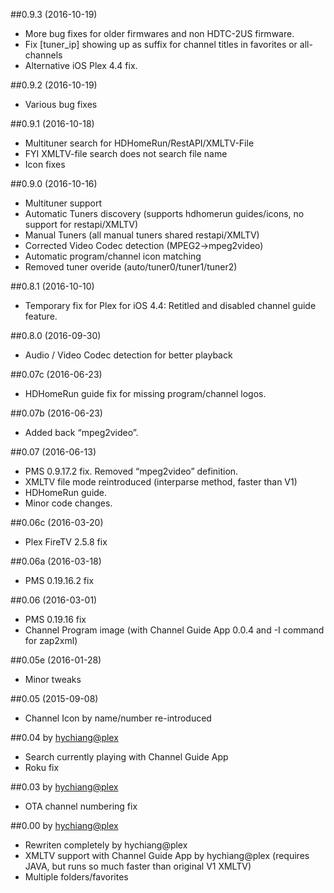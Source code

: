 ##0.9.3 (2016-10-19)
- More bug fixes for older firmwares and non HDTC-2US firmware.
- Fix [tuner_ip] showing up as suffix for channel titles in favorites or all-channels
- Alternative iOS Plex 4.4 fix.

##0.9.2 (2016-10-19)
- Various bug fixes

##0.9.1 (2016-10-18)
- Multituner search for HDHomeRun/RestAPI/XMLTV-File
- FYI XMLTV-file search does not search file name
- Icon fixes

##0.9.0 (2016-10-16)
- Multituner support
- Automatic Tuners discovery (supports hdhomerun guides/icons, no support for restapi/XMLTV)
- Manual Tuners (all manual tuners shared restapi/XMLTV)
- Corrected Video Codec detection (MPEG2->mpeg2video)
- Automatic program/channel icon matching
- Removed tuner overide (auto/tuner0/tuner1/tuner2)

##0.8.1 (2016-10-10)
- Temporary fix for Plex for iOS 4.4: Retitled and disabled channel guide feature.

##0.8.0 (2016-09-30)
- Audio / Video Codec detection for better playback

##0.07c (2016-06-23)
- HDHomeRun guide fix for missing program/channel logos.

##0.07b (2016-06-23)
- Added back “mpeg2video”.

##0.07 (2016-06-13)
- PMS 0.9.17.2 fix. Removed “mpeg2video” definition.
- XMLTV file mode reintroduced (interparse method, faster than V1)
- HDHomeRun guide.
- Minor code changes.

##0.06c (2016-03-20)
- Plex FireTV 2.5.8 fix

##0.06a (2016-03-18)
- PMS 0.19.16.2 fix

##0.06 (2016-03-01)
- PMS 0.19.16 fix
- Channel Program image (with Channel Guide App 0.0.4 and -I command for zap2xml)

##0.05e (2016-01-28)
- Minor tweaks

##0.05 (2015-09-08)
- Channel Icon by name/number re-introduced

##0.04 by [hychiang@plex](https://forums.plex.tv/profile/hychiang)
- Search currently playing with Channel Guide App
- Roku fix

##0.03 by [hychiang@plex](https://forums.plex.tv/profile/hychiang)
- OTA channel numbering fix

##0.00 by [hychiang@plex](https://forums.plex.tv/profile/hychiang)
- Rewriten completely by hychiang@plex
- XMLTV support with Channel Guide App by hychiang@plex (requires JAVA, but runs so much faster than original V1 XMLTV)
- Multiple folders/favorites














